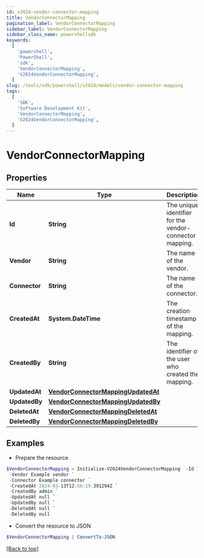 ```yaml
---
id: v2024-vendor-connector-mapping
title: VendorConnectorMapping
pagination_label: VendorConnectorMapping
sidebar_label: VendorConnectorMapping
sidebar_class_name: powershellsdk
keywords:
  [
    'powershell',
    'PowerShell',
    'sdk',
    'VendorConnectorMapping',
    'V2024VendorConnectorMapping',
  ]
slug: /tools/sdk/powershell/v2024/models/vendor-connector-mapping
tags:
  [
    'SDK',
    'Software Development Kit',
    'VendorConnectorMapping',
    'V2024VendorConnectorMapping',
  ]
---
```


# VendorConnectorMapping

## Properties

| Name | Type | Description | Notes |
| --- | --- | --- | --- |
| **Id** | **String** | The unique identifier for the vendor-connector mapping. | [optional] |
| **Vendor** | **String** | The name of the vendor. | [optional] |
| **Connector** | **String** | The name of the connector. | [optional] |
| **CreatedAt** | **System.DateTime** | The creation timestamp of the mapping. | [optional] |
| **CreatedBy** | **String** | The identifier of the user who created the mapping. | [optional] |
| **UpdatedAt** | [**VendorConnectorMappingUpdatedAt**](vendor-connector-mapping-updated-at) |  | [optional] |
| **UpdatedBy** | [**VendorConnectorMappingUpdatedBy**](vendor-connector-mapping-updated-by) |  | [optional] |
| **DeletedAt** | [**VendorConnectorMappingDeletedAt**](vendor-connector-mapping-deleted-at) |  | [optional] |
| **DeletedBy** | [**VendorConnectorMappingDeletedBy**](vendor-connector-mapping-deleted-by) |  | [optional] |

## Examples

- Prepare the resource

```powershell
$VendorConnectorMapping = Initialize-V2024VendorConnectorMapping  -Id 78733556-9ea3-4f59-bf69-e5cd92b011b4 `
 -Vendor Example vendor `
 -Connector Example connector `
 -CreatedAt 2024-03-13T12:56:19.391294Z `
 -CreatedBy admin `
 -UpdatedAt null `
 -UpdatedBy null `
 -DeletedAt null `
 -DeletedBy null
```

- Convert the resource to JSON

```powershell
$VendorConnectorMapping | ConvertTo-JSON
```

[[Back to top]](#)
